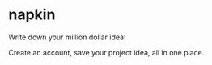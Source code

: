 # napkin

Write down your million dollar idea!

Create an account, save your project idea, all in one place.
